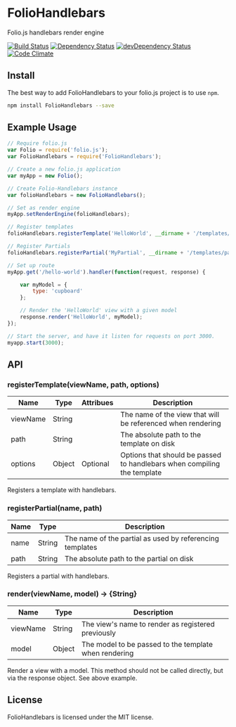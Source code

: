 # FolioHandlebars
Folio.js handlebars render engine

[![Build Status](https://travis-ci.org/DyslexicChris/Folio-Handlebars.svg?branch=master)](https://travis-ci.org/DyslexicChris/Folio-Handlebars)
[![Dependency Status](https://david-dm.org/DyslexicChris/Folio-Handlebars.svg)](https://david-dm.org/DyslexicChris/Folio-Handlebars)
[![devDependency Status](https://david-dm.org/DyslexicChris/Folio-Handlebars/dev-status.svg)](https://david-dm.org/DyslexicChris/Folio-Handlebars#info=devDependencies)
[![Code Climate](https://codeclimate.com/github/DyslexicChris/Folio-Handlebars/badges/gpa.svg)](https://codeclimate.com/github/DyslexicChris/Folio-Handlebars)

## Install

The best way to add FolioHandlebars to your folio.js project is to use ```npm```.

```bash
npm install FolioHandlebars --save
```

## Example Usage
```javascript
// Require folio.js
var Folio = require('folio.js');
var FolioHandlebars = require('FolioHandlebars');

// Create a new folio.js application
var myApp = new Folio();

// Create Folio-Handlebars instance
var folioHandlebars = new FolioHandlebars();

// Set as render engine
myApp.setRenderEngine(folioHandlebars);

// Register templates
folioHandlebars.registerTemplate('HelloWorld', __dirname + '/templates/helloWorld.html');

// Register Partials
folioHandlebars.registerPartial('MyPartial', __dirname + '/templates/partials/MyPartial.html');

// Set up route
myApp.get('/hello-world').handler(function(request, response) {

    var myModel = {
    	type: 'cupboard'
    };

    // Render the 'HelloWorld' view with a given model
    response.render('HelloWorld', myModel);
});

// Start the server, and have it listen for requests on port 3000.
myapp.start(3000);
```

## API
### registerTemplate(viewName, path, options)

Name     | Type   | Attribues | Description
---------|--------|-----------|------------
viewName | String |           | The name of the view that will be referenced when rendering
path     | String |           | The absolute path to the template on disk
options  | Object | Optional  | Options that should be passed to handlebars when compiling the template

Registers a template with handlebars.

### registerPartial(name, path)

Name     | Type   | Description
---------|--------|------------
name     | String | The name of the partial as used by referencing templates
path     | String | The absolute path to the partial on disk

Registers a partial with handlebars.

### render(viewName, model) -> {String}

Name     | Type   | Description
---------|--------|------------
viewName | String | The view's name to render as registered previously
model    | Object | The model to be passed to the template when rendering

Render a view with a model. This method should not be called directly, but via the response object. See above example.

## License
FolioHandlebars is licensed under the MIT license.

